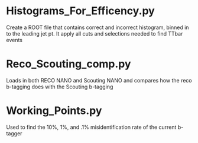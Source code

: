 # Histograms_For_Efficency.py
Create a ROOT file that contains correct and incorrect histogram, binned in to the leading jet pt. It apply all cuts and selections needed to find TTbar events

# Reco_Scouting_comp.py
Loads in both RECO NANO and Scouting NANO and compares how the reco b-tagging does with the Scouting b-tagging

# Working_Points.py
Used to find the 10%, 1%, and .1% misidentification rate of the current b-tagger




